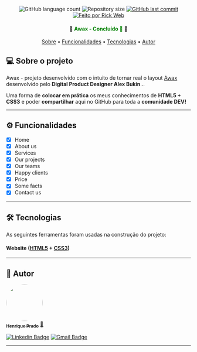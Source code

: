 <p align="center">
  <img alt="GitHub language count" src="https://img.shields.io/github/languages/count/rickweb3/projeto-awax?color=%2304D361">
  <img alt="Repository size" src="https://img.shields.io/github/repo-size/rickweb3/projeto-awax">
  <a href="https://github.com/rickweb3/projeto-awax/commits/master">
    <img alt="GitHub last commit" src="https://img.shields.io/github/last-commit/rickweb3/projeto-awax">
  </a>
  <a href="https://rocketseat.com.br">
    <img alt="Feito por Rick Web" src="https://img.shields.io/badge/desenvolvido%20por-RickWeb-%237519C1">
  </a>
</p>



<h4 align="center"> 
	🚧  <font color="green">Awax - Concluído 🚀 </font>🚧
</h4>

<p align="center">
 <a href="#-sobre-o-projeto">Sobre</a> •
 <a href="#-funcionalidades">Funcionalidades</a> • 
 <a href="#-tecnologias">Tecnologias</a> • 
 <a href="#-autor">Autor</a> 
</p>




## 💻 Sobre o projeto

Awax - projeto desenvolvido com o intuito de tornar real o layout [Awax](https://www.behance.net/gallery/58301549/Free-Landing-Page) desenvolvido pelo **Digital Product Designer Alex Bukin**...

Uma forma de **colocar em prática** os meus conhecimentos de **HTML5 + CSS3** e poder **compartilhar** aqui no GitHub para toda a **comunidade DEV!**

---




## ⚙️ Funcionalidades

- [x] Home
- [x] About us
- [x] Services
- [x] Our projects
- [x] Our teams
- [x] Happy clients
- [x] Price
- [x] Some facts
- [x] Contact us

---



## 🛠 Tecnologias

As seguintes ferramentas foram usadas na construção do projeto:

#### **Website**  ([HTML5](https://html.spec.whatwg.org/)  +  [CSS3](https://www.w3.org/Style/CSS/Overview.en.html))

---



## 🦸 Autor

<a href="https://github.com/rickweb3/">
 <img style="border-radius: 50%;" src="https://avatars3.githubusercontent.com/u/380327?s=460&u=61b426b901b8fe02e12019b1fdb67bf0072d4f00&v=4" width="100px;" alt=""/>
 <br />
 <sub><b>Henrique Prado</b></sub></a> <a href="https://github.com/rickweb3/" title="GitHub">🚀
</a>
 <br />
 
 
[![Linkedin Badge](https://img.shields.io/badge/-LinkedIn-blue?style=flat-square&logo=Linkedin&logoColor=white&link=https://www.linkedin.com/in/rickweb)](https://www.linkedin.com/in/rickweb)
[![Gmail Badge](https://img.shields.io/badge/-henrique.devweb@gmail.com-c14438?style=flat-square&logo=Gmail&logoColor=white&link=mailto:henrique.devweb@gmail.com)](mailto:henrique.devweb@gmail.com)

---

